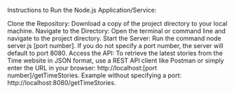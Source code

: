 Instructions to Run the Node.js Application/Service:

Clone the Repository: Download a copy of the project directory to your local machine.
Navigate to the Directory: Open the terminal or command line and navigate to the project directory.
Start the Server: Run the command node server.js [port number]. If you do not specify a port number, the server will default to port 8080.
Access the API:
To retrieve the latest stories from the Time website in JSON format, use a REST API client like Postman or simply enter the URL in your browser: http://localhost:[port number]/getTimeStories.
Example without specifying a port: http://localhost:8080/getTimeStories.

